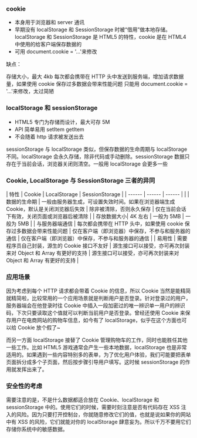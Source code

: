 ### cookie

- 本身用于浏览器和 server 通讯
- 早期没有 localStorage 和 SessionStorage 时被“借用”做本地存储。localStorage 和 SessionStorage 是 HTML5 的特性，cookie 是在 HTML4 中使用的给客户端保存数据的
- 可用 document.cookie = '...'来修改

缺点：

存储大小，最大 4kb
每次都会携带在 HTTP 头中发送到服务端，增加请求数据量，如果使用 cookie 保存过多数据会带来性能问题
只能用 document.cookie = '...'来修改，太过简陋

### localStorage 和 sessionStorage

- HTML5 专门为存储而设计，最大可存 5M
- API 简单易用 setItem getItem
- 不会随着 http 请求被发送出去

sessionStorage 与 localStorage 类似，但保存数据的生命周期与 localStorage 不同。localStorage 会永久存储，除非代码或手动删除。sessionStorage 数据只存在于当前会话，浏览器关闭则清空。一般用 localStorage 会更多一些

### Cookie, LocalStorage 与 SessionStorage 三者的异同

| 特性 | Cookie | LocalStorage | SessionStorage |
| ------ | ------ | ------ | |
| 数据的生命期 | 一般由服务器生成，可设置失效时间。如果在浏览器端生成 Cookie，默认是关闭浏览器后失效 | 除非被清除，否则永久保存 | 仅在当前会话下有效，关闭页面或浏览器后被清除 |
| 存放数据大小| 4K 左右 | 一般为 5MB | 一般为 5MB |
| 与服务器端通信 | 每次都会携带在 HTTP 头中，如果使用 cookie 保存过多数据会带来性能问题 | 仅在客户端（即浏览器）中保存，不参与和服务器的通信 | 仅在客户端（即浏览器）中保存，不参与和服务器的通信 |
| 易用性 | 需要程序员自己封装，源生的 Cookie 接口不友好 | 源生接口可以接受，亦可再次封装来对 Object 和 Array 有更好的支持 | 源生接口可以接受，亦可再次封装来对 Object 和 Array 有更好的支持 |

### 应用场景

因为考虑到每个 HTTP 请求都会带着 Cookie 的信息，所以 Cookie 当然是能精简就精简啦，比较常用的一个应用场景就是判断用户是否登录。针对登录过的用户，服务器端会在他登录时往 Cookie 中插入一段加密过的唯一辨识单一用户的辨识码，下次只要读取这个值就可以判断当前用户是否登录。曾经还使用 Cookie 来保存用户在电商网站的购物车信息，如今有了 localStorage，似乎在这个方面也可以给 Cookie 放个假了~

而另一方面 localStorage 接替了 Cookie 管理购物车的工作，同时也能胜任其他一些工作。比如 HTML5 游戏通常会产生一些本地数据，localStorage 也是非常适用的。如果遇到一些内容特别多的表单，为了优化用户体验，我们可能要把表单页面拆分成多个子页面，然后按步骤引导用户填写。这时候 sessionStorage 的作用就发挥出来了。

### 安全性的考虑

需要注意的是，不是什么数据都适合放在 Cookie、localStorage 和 sessionStorage 中的。使用它们的时候，需要时刻注意是否有代码存在 XSS 注入的风险。因为只要打开控制台，你就随意修改它们的值，也就是说如果你的网站中有 XSS 的风险，它们就能对你的 localStorage 肆意妄为。所以千万不要用它们存储你系统中的敏感数据。
